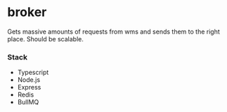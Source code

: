 # broker

Gets massive amounts of requests from wms and sends them to the right place. Should be scalable.

### Stack

- Typescript
- Node.js
- Express
- Redis
- BullMQ
